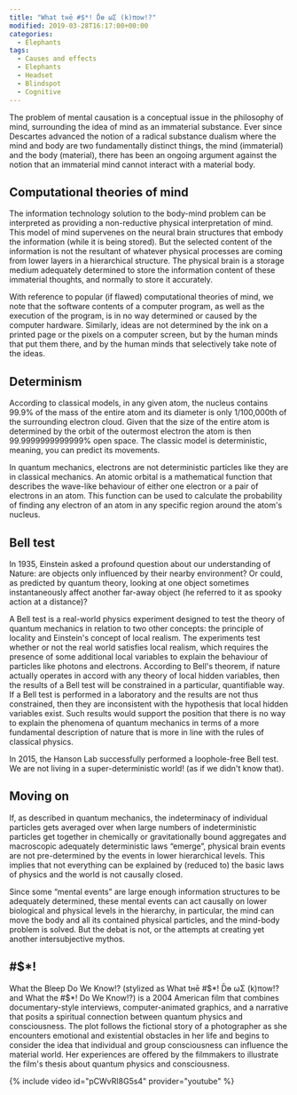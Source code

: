 ```yaml
---
title: "What tнē #$*! D̄ө ωΣ (k)πow!?"
modified: 2019-03-28T16:17:00+00:00
categories:
  - Elephants
tags:
  - Causes and effects
  - Elephants
  - Headset
  - Blindspot
  - Cognitive
---
```


The problem of mental causation is a conceptual issue in the philosophy of mind, surrounding the idea of mind as an immaterial substance. Ever since Descartes advanced the notion of a radical substance dualism where the mind and body are two fundamentally distinct things, the mind (immaterial) and the body (material), there has been an ongoing argument against the notion that an immaterial mind cannot interact with a material body. 

## Computational theories of mind

The information technology solution to the body-mind problem can be interpreted as providing a non-reductive physical interpretation of mind. This model of mind supervenes on the neural brain structures that embody the information (while it is being stored). But the selected content of the information is not the resultant of whatever physical processes are coming from lower layers in a hierarchical structure. The physical brain is a storage medium adequately determined to store the information content of these immaterial thoughts, and normally to store it accurately.

With reference to popular (if flawed) computational theories of mind, we note that the software contents of a computer program, as well as the execution of the program, is in no way determined or caused by the computer hardware. Similarly, ideas are not determined by the ink on a printed page or the pixels on a computer screen, but by the human minds that put them there, and by the human minds that selectively take note of the ideas. 

## Determinism 

According to classical models, in any given atom, the nucleus contains 99.9% of the mass of the entire atom and its diameter is only 1/100,000th of the surrounding electron cloud. Given that the size of the entire atom is determined by the orbit of the outermost electron the atom is then 99.9999999999999% open space. The classic model is deterministic, meaning, you can predict its movements.

In quantum mechanics, electrons are not deterministic particles like they are in classical mechanics. An atomic orbital is a mathematical function that describes the wave-like behaviour of either one electron or a pair of electrons in an atom. This function can be used to calculate the probability of finding any electron of an atom in any specific region around the atom's nucleus. 

## Bell test

In 1935, Einstein asked a profound question about our understanding of Nature: are objects only influenced by their nearby environment? Or could, as predicted by quantum theory, looking at one object sometimes instantaneously affect another far-away object (he referred to it as spooky action at a distance)?

A Bell test is a real-world physics experiment designed to test the theory of quantum mechanics in relation to two other concepts: the principle of locality and Einstein's concept of local realism. The experiments test whether or not the real world satisfies local realism, which requires the presence of some additional local variables to explain the behaviour of particles like photons and electrons. According to Bell's theorem, if nature actually operates in accord with any theory of local hidden variables, then the results of a Bell test will be constrained in a particular, quantifiable way. If a Bell test is performed in a laboratory and the results are not thus constrained, then they are inconsistent with the hypothesis that local hidden variables exist. Such results would support the position that there is no way to explain the phenomena of quantum mechanics in terms of a more fundamental description of nature that is more in line with the rules of classical physics.

In 2015, the Hanson Lab successfully performed a loophole-free Bell test. We are not living in a super-deterministic world! (as if we didn't know that).

## Moving on

If, as described in quantum mechanics, the indeterminacy of individual particles gets averaged over when large numbers of indeterministic particles get together in chemically or gravitationally bound aggregates and macroscopic adequately deterministic laws “emerge”, physical brain events are not pre-determined by the events in lower hierarchical levels. This implies that not everything can be explained by (reduced to) the basic laws of physics and the world is not causally closed.

Since some “mental events” are large enough information structures to be adequately determined, these mental events can act causally on lower biological and physical levels in the hierarchy, in particular, the mind can move the body and all its contained physical particles, and the mind-body problem is solved. But the debat is not, or the attempts at creating yet another intersubjective mythos.

## #$*!

What the Bleep Do We Know!? (stylized as What tнē #$*! D̄ө ωΣ (k)πow!? and What the #$*! Do We Know!?) is a 2004 American film that combines documentary-style interviews, computer-animated graphics, and a narrative that posits a spiritual connection between quantum physics and consciousness. The plot follows the fictional story of a photographer as she encounters emotional and existential obstacles in her life and begins to consider the idea that individual and group consciousness can influence the material world. Her experiences are offered by the filmmakers to illustrate the film's thesis about quantum physics and consciousness. 

{% include video id="pCWvRI8G5s4" provider="youtube" %}

